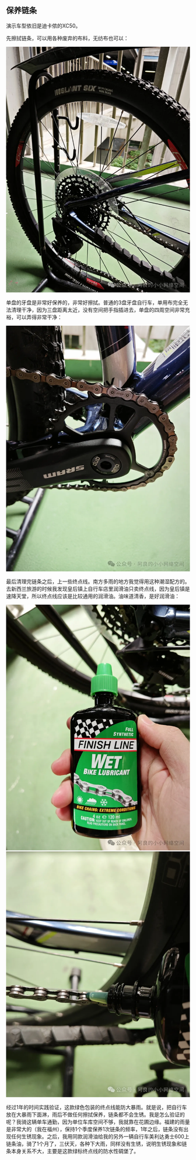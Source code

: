 ## 保养链条
演示车型依旧是迪卡侬的XC50。

先擦拭链条，可以用各种废弃的布料，无纺布也可以：

![擦链条](../images/0-维修自行车/11-保养链条/擦链条.webp)

单盘的牙盘是非常好保养的，非常好擦拭。普通的3盘牙盘自行车，单用布完全无法清理干净，因为三盘距离太近，没有空间把手指插进去，单盘的四周空间非常充裕，可以弄得非常干净：

![牙盘](../images/0-维修自行车/11-保养链条/牙盘.webp)

最后清理完链条之后，上一些终点线。南方多雨的地方我觉得用这种潮湿配方的。去新西兰旅游的时候我发现皇后镇上自行车店里润滑油只卖终点线，因为皇后镇是速降天堂，所以终点线应该是比较通用的润滑油。油味道清香，是好润滑油：

![润滑油](../images/0-维修自行车/11-保养链条/润滑油.webp)
![上油](../images/0-维修自行车/11-保养链条/上油.webp)

经过1年的时间实践验证，这款绿色包装的终点线能防大暴雨。就是说，把自行车放在大暴雨下面淋，雨后不做任何擦拭保养，链条都不会生锈。我是怎么验证的呢？我骑这辆单车通勤，因为单位车库空间不够，我就靠在花圃边缘。福建的雨量是非常大的（我在福州），保持1个季度保养1次链条的频率，1年之后，链条没有出现任何生锈现象。之后，我用同款润滑油给我的另外一辆自行车美利达勇士600上链条油，骑了1个月了，三伏天，各种下大雨，同样没有生锈，说明生锈现象和链条本身关系不大，主要是这款绿标终点线的防水性碉堡了。